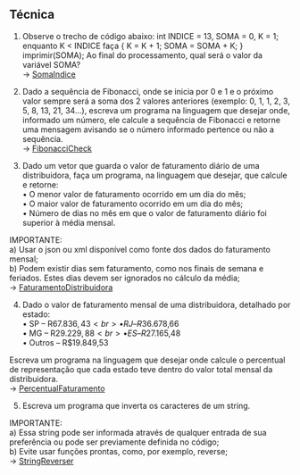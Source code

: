 
## Técnica

1) Observe o trecho de código abaixo: int INDICE = 13, SOMA = 0, K = 1; enquanto K < INDICE faça { K = K + 1; SOMA = SOMA + K; } imprimir(SOMA); Ao final do processamento, qual será o valor da variável SOMA? <br>-> [SomaIndice](./src/SomaIndice.java)<br>

2) Dado a sequência de Fibonacci, onde se inicia por 0 e 1 e o próximo valor sempre será a soma dos 2 valores anteriores (exemplo: 0, 1, 1, 2, 3, 5, 8, 13, 21, 34...), escreva um programa na linguagem que desejar onde, informado um número, ele calcule a sequência de Fibonacci e retorne uma mensagem avisando se o número informado pertence ou não a sequência.<br> -> [FibonacciCheck](./src/FibonacciCheck.java) <br>


3) Dado um vetor que guarda o valor de faturamento diário de uma distribuidora, faça um programa, na linguagem que desejar, que calcule e retorne:<br>
• O menor valor de faturamento ocorrido em um dia do mês;<br>
• O maior valor de faturamento ocorrido em um dia do mês;<br>
• Número de dias no mês em que o valor de faturamento diário foi superior à média mensal.<br>

IMPORTANTE:<br>
a) Usar o json ou xml disponível como fonte dos dados do faturamento mensal;<br>
b) Podem existir dias sem faturamento, como nos finais de semana e feriados. Estes dias devem ser ignorados no cálculo da média;<br>
-> [FaturamentoDistribuidora](./src/FaturamentoDistribuidora.java)<br>



4) Dado o valor de faturamento mensal de uma distribuidora, detalhado por estado:<br>
• SP – R$67.836,43<br>
• RJ – R$36.678,66<br>
• MG – R$29.229,88<br>
• ES – R$27.165,48<br>
• Outros – R$19.849,53<br>

Escreva um programa na linguagem que desejar onde calcule o percentual de representação que cada estado teve dentro do valor total mensal da distribuidora. <br>
-> [PercentualFaturamento](./src/PercentualFaturamento.java)<br>

5) Escreva um programa que inverta os caracteres de um string.<br>

IMPORTANTE:<br>
a) Essa string pode ser informada através de qualquer entrada de sua preferência ou pode ser previamente definida no código;<br>
b) Evite usar funções prontas, como, por exemplo, reverse; <br> -> [StringReverser](./src/StringReverser.java)

